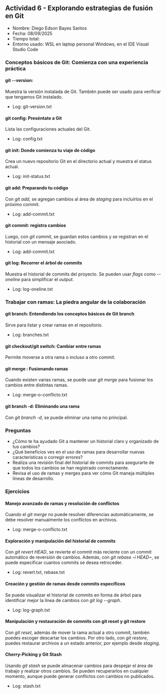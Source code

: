 ## Actividad 6 - Explorando estrategias de fusión en Git

-   Nombre: Diego Edson Bayes Santos
-   Fecha: 08/09/2025
-   Tiempo total:
-   Entorno usado: WSL en laptop personal Windows, en el IDE Visual Studio Code

### Conceptos básicos de Git: Comienza con una experiencia práctica

#### git --version:

Muestra la versión instalada de Git. También puede ser usado para verificar que tengamos Git instalado.

-   Log: git-version.txt

#### git config: Preséntate a Git

Lista las configuraciones actuales del Git.

-   Log: config.txt

#### git init: Donde comienza tu viaje de código

Crea un nuevo repositorio Git en el directorio actual y muestra el status actual.

-   Log: init-status.txt

#### git add: Preparando tu código

Con _git add_, se agregan cambios al área de _staging_ para incluirlos en el próximo commit.

-   Log: add-commit.txt

#### git commit: registra cambios

Luego, con _git commit_, se guardan estos cambios y se registran en el historial con un mensaje asociado.

-   Log: add-commit.txt

#### git log: Recorrer el árbol de commits

Muestra el historial de commits del proyecto. Se pueden usar _flags_ como _--oneline_ para simplificar el _output_.

-   Log: log-oneline.txt

### Trabajar con ramas: La piedra angular de la colaboración

#### git branch: Entendiendo los conceptos básicos de Git branch

Sirve para listar y crear ramas en el repositorio.

-   Log: branches.txt

#### git checkout/git switch: Cambiar entre ramas

Permite moverse a otra rama o incluso a otro commit.

#### git merge <Branch-Name>: Fusionando ramas

Cuando existen varias ramas, se puede usar _git merge_ para fusionar los cambios entre distintas ramas.

-   Log: merge-o-conflicto.txt

#### git branch -d: Eliminando una rama

Con _git branch -d_, se puede eliminar una rama no principal.

### Preguntas

-   ¿Cómo te ha ayudado Git a mantener un historial claro y organizado de tus cambios?
-   ¿Qué beneficios ves en el uso de ramas para desarrollar nuevas características o corregir errores?
-   Realiza una revisión final del historial de commits para asegurarte de que todos los cambios se han registrado correctamente.
-   Revisa el uso de ramas y merges para ver cómo Git maneja múltiples líneas de desarrollo.

### Ejercicios

#### Manejo avanzado de ramas y resolución de conflictos

Cuando el _git merge_ no puede resolver diferencias automáticamente, se debe resolver manualmente los conflictos en archivos.

-   Log: merge-o-conflicto.txt

#### Exploración y manipulación del historial de commits

Con _git revert HEAD_, se revierte el commit más reciente con un commit automático de reversión de cambios. Además, con _git rebase -i HEAD~_, se puede especificar cuantos commits se desea retroceder.

-   Log: revert.txt, rebase.txt

#### Creación y gestión de ramas desde commits específicos

Se puede visualizar el historial de commits en forma de árbol para identificar mejor la línea de cambios con _git log --graph_.

-   Log: log-graph.txt

#### Manipulación y restauración de commits con git reset y git restore

Con _git reset_, además de mover la rama actual a otro commit, también puedes escoger descartar los cambios. Por otro lado, con _git restore_, puedes restaurar archivos a un estado anterior, por ejemplo desde _staging_.

#### Cherry-Picking y Git Stash

Usando _git stash_ se puede almacenar cambios para despejar el área de trabajo y realizar otros cambios. Se pueden recuperarlos en cualquier momento, aunque puede generar conflictos con cambios no publicados.

-   Log: stash.txt
